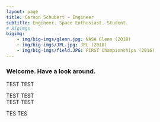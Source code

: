 ```yaml
---
layout: page
title: Carson Schubert - Engineer
subtitle: Engineer. Space Enthusiast. Student.
# Bigimgs 
bigimg: 
    - img/big-imgs/glenn.jpg: NASA Glenn (2018)
    - img/big-imgs/JPL.jpg: JPL (2018)
    - img/big-imgs/field.JPG: FIRST Championships (2016)
---
```


### Welcome. Have a look around.

TEST TEST

TEST TEST  
TEST TEST  


TES TES